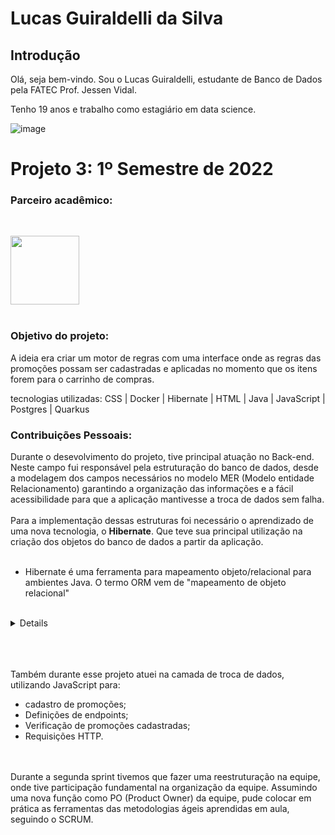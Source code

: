 # Lucas Guiraldelli da Silva

## Introdução

Olá, seja bem-vindo. Sou o Lucas Guiraldelli, estudante de Banco de Dados pela FATEC Prof. Jessen Vidal. 

Tenho 19 anos e trabalho como estagiário em data science. 
<br>

![image](https://user-images.githubusercontent.com/64923139/197658220-a1e1a80a-8c97-44dc-9c65-589788f2841f.png)


# Projeto 3: 1º Semestre de 2022

### Parceiro acadêmico:

<br><p align="left">
 <a href="https://www.midall.com.br/"><img src="https://user-images.githubusercontent.com/80851038/163725778-498ec2e9-e8eb-45cf-a586-848e5bb1dd97.png" width="110"/></a>
<br>
<br>
### Objetivo do projeto:
  A ideia era criar um motor de regras com uma interface onde as regras das promoções possam ser cadastradas e aplicadas no momento que os itens forem para o carrinho de compras.
 
tecnologias utilizadas: CSS | Docker | Hibernate | HTML | Java | JavaScript | Postgres | Quarkus
 
 
### Contribuições Pessoais:
Durante o desevolvimento do projeto, tive principal atuação no Back-end. Neste campo fui responsável pela estruturação do banco de dados, desde a modelagem dos campos necessários no modelo MER (Modelo entidade Relacionamento) garantindo a organização das informações e a fácil acessibilidade para que a aplicação mantivesse a troca de dados sem falha. <br><br>
Para a implementação dessas estruturas foi necessário o aprendizado de uma nova tecnologia, o **Hibernate**. Que teve sua principal utilização na criação dos objetos do banco de dados a partir da aplicação.
<br>
<br>
 <ul>
  <li>Hibernate é uma ferramenta para mapeamento objeto/relacional para ambientes Java. 
      O termo ORM vem de "mapeamento de objeto relacional" </li>
 </ul>
<br> 
<details>
<img src="https://camo.githubusercontent.com/dba0f6bb157766615ecde9aa67a163f79aaefffefb5a19c82605401bce16e04c/68747470733a2f2f6d656469612e646973636f72646170702e6e65742f6174746163686d656e74732f3931333533343836363638363130333537332f3938323639333131343330373331333737342f6d6f64656c6167656d2e6a706567" width=/><br>
<em>* imagem 3: Modelo Entidade Relacionamento (MER)</em> </details>
<br>
<br>
<br>

Também durante esse projeto atuei na camada de troca de dados, utilizando JavaScript para:
<br>
 <ul>
  <li>cadastro de promoções;</li>
  <li>Definições de endpoints;</li>
  <li>Verificação de promoções cadastradas;</li>
  <li>Requisições HTTP.</li>
</ul>
<br>
<br>
Durante a segunda sprint tivemos que fazer uma reestruturação na equipe, onde tive participação fundamental na organização da equipe. Assumindo uma nova função como PO (Product Owner) da equipe, pude colocar em prática as ferramentas das metodologias ágeis aprendidas em aula, seguindo o SCRUM. 



